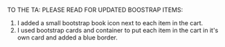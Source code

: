 TO THE TA: PLEASE READ FOR UPDATED BOOSTRAP ITEMS:
1. I added a small bootstrap book icon next to each item in the cart.
2. I used bootstrap cards and container to put each item in the cart in it's own card and added a blue border. 
